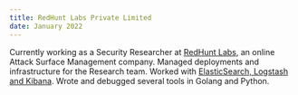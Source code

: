 ```yaml
---
title: RedHunt Labs Private Limited
date: January 2022
---
```


Currently working as a Security Researcher at [RedHunt Labs](https://redhuntlabs.com/), an online Attack Surface Management company. Managed deployments and infrastructure for the Research team. Worked with [ElasticSearch, Logstash and Kibana](https://www.elastic.co/what-is/elk-stack). Wrote and debugged several tools in Golang and Python. 


